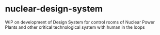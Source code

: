 # nuclear-design-system
WIP on development of Design System for control rooms of Nuclear Power Plants and other critical technological system with human in the loops

